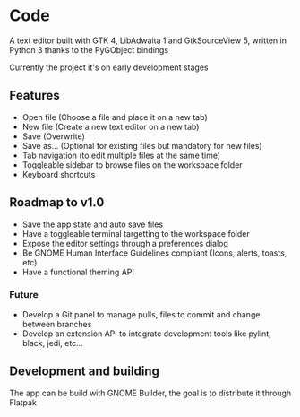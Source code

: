 # Code

A text editor built with GTK 4, LibAdwaita 1 and GtkSourceView 5, written in Python 3 thanks to the PyGObject bindings

Currently the project it's on early development stages

## Features

  - Open file (Choose a file and place it on a new tab)
  - New file (Create a new text editor on a new tab)
  - Save (Overwrite)
  - Save as... (Optional for existing files but mandatory for new files)
  - Tab navigation (to edit multiple files at the same time)
  - Toggleable sidebar to browse files on the workspace folder
  - Keyboard shortcuts

## Roadmap to v1.0
  - Save the app state and auto save files
  - Have a toggleable terminal targetting to the workspace folder
  - Expose the editor settings through a preferences dialog
  - Be GNOME Human Interface Guidelines compliant (Icons, alerts, toasts, etc)
  - Have a functional theming API

### Future
  - Develop a Git panel to manage pulls, files to commit and change between branches
  - Develop an extension API to integrate development tools like pylint, black, jedi, etc...

## Development and building
  The app can be build with GNOME Builder, the goal is to distribute it through Flatpak
